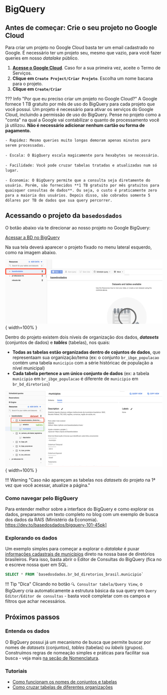 
# BigQuery



## Antes de começar: Crie o seu projeto no Google Cloud

Para criar um projeto no Google Cloud basta ter um email cadastrado no
Google. É necessário ter um projeto seu, mesmo que vazio, para você
fazer queries em nosso *datalake* público.

1. **[Acesse o Google Cloud](https://console.cloud.google.com/projectselector2/home/dashboard)**.
   Caso for a sua primeira vez, aceite o Termo de Serviços.
3. **Clique em `Create Project/Criar Projeto`**. Escolha um nome bacana para o projeto.
5. **Clique em `Create/Criar`**

??? Info "Por que eu preciso criar um projeto no Google Cloud?"
    A Google fornece 1 TB gratuito por mês de uso do BigQuery para cada
    projeto que você possui. Um projeto é necessário para ativar os
    serviços do Google Cloud, incluindo a permissão de uso do BigQuery.
    Pense no projeto como a "conta" na qual a Google vai contabilizar o
    quanto de processamento você já utilizou. **Não é necessário adicionar
    nenhum cartão ou forma de pagamento.**

    - Rapidez: Mesmo queries muito longas demoram apenas minutos para serem processadas.

    - Escala: O BigQuery escala magicamente para hexabytes se necessário.

    - Facilidade: Você pode cruzar tabelas tratadas e atualizadas num só lugar.

    - Economia: O BigQuery permite que a consulta seja diretamente do usuário. Porém, são fornecidos **1 TB gratuito por mês gratuitos para quaisquer consultas de dados**. Ou seja, o custo é praticamente zero para a maioria dos usuários. Depois disso, são cobrados somente 5 dólares por TB de dados que sua query percorrer.
    
## Acessando o projeto da `basedosdados`

O botão abaixo via te direcionar ao nosso projeto no Google BigQuery:

<a
href="https://console.cloud.google.com/bigquery?p=basedosdados&page=project"
title="{{ lang.t('source.link.title')}}" class="md-button"
hover="background-color: var(--md-primary-fg-color--dark)">
    Acessar a BD no BigQuery
</a>

Na sua tela deverá aparecer o projeto fixado no menu lateral esquerdo,
como na imagem abaixo.

![](images/bq_access_project.png){ width=100% }

Dentro do projeto existem dois níveis de organização dos dados,
<strong>*datasets*</strong> (conjuntos de dados) e
<strong>*tables*</strong> (tabelas), nos quais:

- **Todas as tabelas estão organizadas dentro de cojuntos de dados**, que
  representaam sua organização/tema (ex: o conjunto
  `br_ibge_populacao` contém uma tabela `municipio` com a série
  históricac de população a
  nível municipal)
- **Cada tabela pertence a um único conjunto de dados** (ex: a tabela
  `municipio` em `br_ibge_populacao` é diferente de `municipio` em `br_bd_diretorios`)
    

![](images/bq_dataset_tables_structure.png){ width=100% }

!!! Warning "Caso não apareçam as tabelas nos *datasets* do projeto na
1ª vez que você acessar, atualize a página."

### Como navegar pelo BigQuery

Para entender melhor sobre a interface do BigQuery e como explorar os
dados, preparamos um texto completo no blog com um exemplo de busca dos
dados da RAIS (Ministério da Economia).
https://dev.to/basedosdados/bigquery-101-45pk]

### Explorando os dados

Um exemplo simples para começar a explorar o *datalake* é puxar
[informações cadastrais de
municípios](https://basedosdados.org/dataset/br-bd-diretorios-brasil/resource/9046b938-b361-4c3c-a5e7-a549dfc48f2b)
direto na nossa base de diretórios brasileiros. Para isso, basta abrir o
Editor de Consultas do BigQuery (fica no e escreve nossa quer em SQL.

```sql
SELECT * FROM `basedosdados.br_bd_diretorios_brasil.municipio`
```

!!! Tip "Dica"
    Clicando no botão `🔍 Consultar tabela/Query View`, o BigQuery cria
    automaticamente a estrutura básica da sua query em `Query Editor/Editor
    de consultas` - basta você completar com os campos e filtros que
    achar necessários.
    
## Próximos passos

### Entenda os dados

O BigQuery possui já um mecanismo de busca que permite buscar por nomes
de *datasets* (conjuntos), *tables* (tabelas) ou *labels* (grupos).
Construímos regras de nomeação simples e práticas para facilitar sua
busca - veja mais [na seção de Nomenclatura](/style_data).

### Tutoriais

- [Como funcionam os nomes de conjuntos e tabelas]()
- [Como cruzar tabelas de diferentes organizações](/tutorial_cross_table)